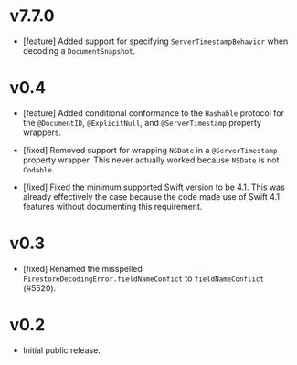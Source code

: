 # v7.7.0
- [feature] Added support for specifying `ServerTimestampBehavior` when
  decoding a `DocumentSnapshot`.

# v0.4
- [feature] Added conditional conformance to the `Hashable` protocol for the
  `@DocumentID`, `@ExplicitNull`, and `@ServerTimestamp` property wrappers.

- [fixed] Removed support for wrapping `NSDate` in a `@ServerTimestamp`
  property wrapper. This never actually worked because `NSDate` is not
  `Codable`.
- [fixed] Fixed the minimum supported Swift version to be 4.1. This was already
  effectively the case because the code made use of Swift 4.1 features without
  documenting this requirement.

# v0.3
- [fixed] Renamed the misspelled `FirestoreDecodingError.fieldNameConfict` to
  `fieldNameConflict` (#5520).

# v0.2
- Initial public release.
